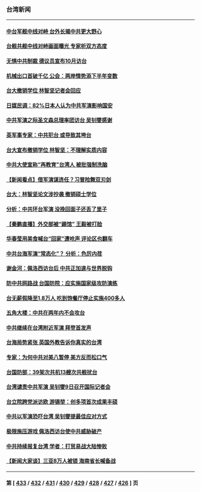 ### 台湾新闻
---
#### [中台军舰中线对峙 台外长揭中共更大野心](../../pages/ncid1349361/n13798740.md) 
#### [台舰共舰中线对峙画面曝光 专家析双方态度](../../pages/ncid1349361/n13798679.md) 
#### [无惧中共制裁 德议员宣布10月访台](../../pages/ncid1349361/n13798742.md) 
#### [机械出口首破千亿 公会：两岸情势添下半年变数](../../pages/ncid1349361/n13798684.md) 
#### [台大撤销学位 林智坚记者会回应](../../pages/ncid1349361/n13798702.md) 
#### [日媒民调：82%日本人认为中共军演影响国安](../../pages/ncid1349361/n13798629.md) 
#### [中共军演之际圣文森总理率团访台 吴钊燮感谢](../../pages/ncid1349361/n13798559.md) 
#### [英军事专家：中共犯台 或导致其垮台](../../pages/ncid1349361/n13798430.md) 
#### [台大宣布撤销学位 林智坚：不理解实质内容](../../pages/ncid1349361/n13798587.md) 
#### [中共大使宣称“再教育”台湾人 被批强制洗脑](../../pages/ncid1349361/n13798497.md) 
#### [【新闻看点】借军演谋连任？习冒险舞双刃剑](../../pages/ncid1349361/n13798415.md) 
#### [台大：林智坚论文涉抄袭 撤销硕士学位](../../pages/ncid1349361/n13798534.md) 
#### [分析：中共环台军演 没挽回面子还丢了里子](../../pages/ncid1349361/n13798433.md) 
#### [【秦鹏直播】外交部被“踢馆” 王毅被打脸](../../pages/ncid1349361/n13798303.md) 
#### [华春莹用美食喊台“回家”遭呛声 评论区也翻车](../../pages/ncid1349361/n13798179.md) 
#### [中共台海军演“常态化”？ 分析：色厉内荏](../../pages/ncid1349361/n13798313.md) 
#### [谢金河：佩洛西访台后 中共正加速与世界脱钩](../../pages/ncid1349361/n13798195.md) 
#### [防中共网路战 台国防院：应实施国家级攻防演练](../../pages/ncid1349361/n13798118.md) 
#### [台无薪假降至1.8万人 吃到饱餐厅停止实施400多人](../../pages/ncid1349361/n13798356.md) 
#### [五角大楼：中共在两年内不会攻台](../../pages/ncid1349361/n13798354.md) 
#### [中共继续在台湾附近军演 拜登首发声](../../pages/ncid1349361/n13798310.md) 
#### [台海局势紧张 英国外教告诉你真实的台湾](../../pages/ncid1349361/n13798341.md) 
#### [专家：为何中共对美八暂停 美方反而松口气](../../pages/ncid1349361/n13798323.md) 
#### [台国防部：39架次共机13艘次共舰扰台](../../pages/ncid1349361/n13798328.md) 
#### [台湾谴责中共军演 吴钊燮9日召开国际记者会](../../pages/ncid1349361/n13798300.md) 
#### [台立院跨党派访欧 游锡堃：创多项首次成果丰硕](../../pages/ncid1349361/n13798139.md) 
#### [中共以军演恐吓台湾 吴钊燮提最佳应对方式](../../pages/ncid1349361/n13798312.md) 
#### [极限施压游戏 佩洛西访台使中共威胁破产](../../pages/ncid1349361/n13798285.md) 
#### [中共持续报复台湾 学者：打贸易战大陆惨败](../../pages/ncid1349361/n13798316.md) 
#### [【新闻大家谈】三亚8万人被锁 海南省长喊备战](../../pages/ncid1349361/n13798237.md) 

---
#### 第 [ [433](./433.md) / [432](./432.md) / [431](./431.md) / [430](./430.md) / [429](./429.md) / [428](./428.md) / [427](./427.md) / [426](./426.md) ] 页
